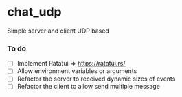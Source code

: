 # chat_udp
Simple server and client UDP based
### To do
- [ ] Implement Ratatui => https://ratatui.rs/
- [ ] Allow environment variables or arguments
- [ ] Refactor the server to received dynamic sizes of events
- [ ] Refactor the client to allow send multiple message
